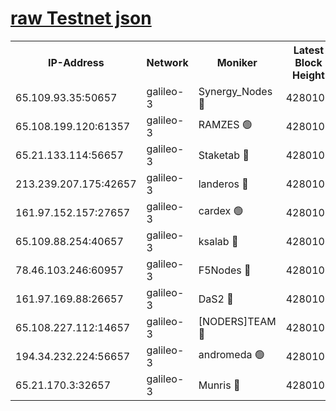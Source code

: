 [raw Testnet json](https://rpc-check.androt.stavr.tech/androt/rpcandrot_result.json)
=

<table><tr><th>IP-Address</th><th>Network</th><th>Moniker</th><th>Latest Block Height</th><th>Earliest Block Height</th><th>Catching Up</th><th>Tx Index</th><th>Voting Power</th><th>Scan Time</th></tr><tr><td>65.109.93.35:50657</td><td>galileo-3</td><td>Synergy_Nodes 🔴</td><td>4280105</td><td>0</td><td>False</td><td>on</td><td>960602</td><td>2023-12-18T16:35:18.449564860UTC</td></tr><tr><td>65.108.199.120:61357</td><td>galileo-3</td><td>RAMZES 🟢</td><td>4280103</td><td>1</td><td>False</td><td>on</td><td>0</td><td>2023-12-18T16:35:05.192942793UTC</td></tr><tr><td>65.21.133.114:56657</td><td>galileo-3</td><td>Staketab 🔴</td><td>4280105</td><td>90001</td><td>False</td><td>on</td><td>2</td><td>2023-12-18T16:35:19.348656685UTC</td></tr><tr><td>213.239.207.175:42657</td><td>galileo-3</td><td>landeros 🔴</td><td>4280101</td><td>2642001</td><td>False</td><td>on</td><td>72</td><td>2023-12-18T16:34:52.901351023UTC</td></tr><tr><td>161.97.152.157:27657</td><td>galileo-3</td><td>cardex 🟢</td><td>4280105</td><td>2945323</td><td>False</td><td>on</td><td>0</td><td>2023-12-18T16:35:18.756727148UTC</td></tr><tr><td>65.109.88.254:40657</td><td>galileo-3</td><td>ksalab 🔴</td><td>4280102</td><td>3000356</td><td>False</td><td>on</td><td>31933</td><td>2023-12-18T16:35:00.688614758UTC</td></tr><tr><td>78.46.103.246:60957</td><td>galileo-3</td><td>F5Nodes 🔴</td><td>4280105</td><td>3057001</td><td>False</td><td>off</td><td>24</td><td>2023-12-18T16:35:18.996925050UTC</td></tr><tr><td>161.97.169.88:26657</td><td>galileo-3</td><td>DaS2 🔴</td><td>4280102</td><td>3123001</td><td>False</td><td>on</td><td>62</td><td>2023-12-18T16:35:00.321194069UTC</td></tr><tr><td>65.108.227.112:14657</td><td>galileo-3</td><td>[NODERS]TEAM 🔴</td><td>4280101</td><td>3176323</td><td>False</td><td>on</td><td>959621</td><td>2023-12-18T16:34:53.252333000UTC</td></tr><tr><td>194.34.232.224:56657</td><td>galileo-3</td><td>andromeda 🟢</td><td>4280102</td><td>4180102</td><td>False</td><td>off</td><td>0</td><td>2023-12-18T16:34:59.996713670UTC</td></tr><tr><td>65.21.170.3:32657</td><td>galileo-3</td><td>Munris 🔴</td><td>4280104</td><td>4180104</td><td>False</td><td>off</td><td>414</td><td>2023-12-18T16:35:09.948910223UTC</td></tr></table>
